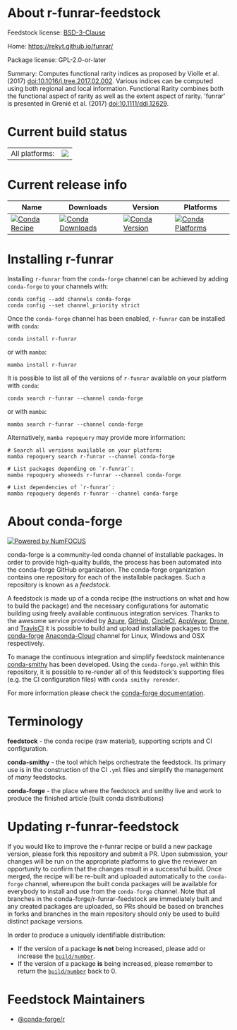 About r-funrar-feedstock
========================

Feedstock license: [BSD-3-Clause](https://github.com/conda-forge/r-funrar-feedstock/blob/main/LICENSE.txt)

Home: https://rekyt.github.io/funrar/

Package license: GPL-2.0-or-later

Summary: Computes functional rarity indices as proposed by Violle et al. (2017) <doi:10.1016/j.tree.2017.02.002>. Various indices can be computed using both regional and local information. Functional Rarity combines both the functional aspect of rarity as well as the extent aspect of rarity. 'funrar' is presented in Grenié et al. (2017) <doi:10.1111/ddi.12629>.

Current build status
====================


<table><tr><td>All platforms:</td>
    <td>
      <a href="https://dev.azure.com/conda-forge/feedstock-builds/_build/latest?definitionId=7496&branchName=main">
        <img src="https://dev.azure.com/conda-forge/feedstock-builds/_apis/build/status/r-funrar-feedstock?branchName=main">
      </a>
    </td>
  </tr>
</table>

Current release info
====================

| Name | Downloads | Version | Platforms |
| --- | --- | --- | --- |
| [![Conda Recipe](https://img.shields.io/badge/recipe-r--funrar-green.svg)](https://anaconda.org/conda-forge/r-funrar) | [![Conda Downloads](https://img.shields.io/conda/dn/conda-forge/r-funrar.svg)](https://anaconda.org/conda-forge/r-funrar) | [![Conda Version](https://img.shields.io/conda/vn/conda-forge/r-funrar.svg)](https://anaconda.org/conda-forge/r-funrar) | [![Conda Platforms](https://img.shields.io/conda/pn/conda-forge/r-funrar.svg)](https://anaconda.org/conda-forge/r-funrar) |

Installing r-funrar
===================

Installing `r-funrar` from the `conda-forge` channel can be achieved by adding `conda-forge` to your channels with:

```
conda config --add channels conda-forge
conda config --set channel_priority strict
```

Once the `conda-forge` channel has been enabled, `r-funrar` can be installed with `conda`:

```
conda install r-funrar
```

or with `mamba`:

```
mamba install r-funrar
```

It is possible to list all of the versions of `r-funrar` available on your platform with `conda`:

```
conda search r-funrar --channel conda-forge
```

or with `mamba`:

```
mamba search r-funrar --channel conda-forge
```

Alternatively, `mamba repoquery` may provide more information:

```
# Search all versions available on your platform:
mamba repoquery search r-funrar --channel conda-forge

# List packages depending on `r-funrar`:
mamba repoquery whoneeds r-funrar --channel conda-forge

# List dependencies of `r-funrar`:
mamba repoquery depends r-funrar --channel conda-forge
```


About conda-forge
=================

[![Powered by
NumFOCUS](https://img.shields.io/badge/powered%20by-NumFOCUS-orange.svg?style=flat&colorA=E1523D&colorB=007D8A)](https://numfocus.org)

conda-forge is a community-led conda channel of installable packages.
In order to provide high-quality builds, the process has been automated into the
conda-forge GitHub organization. The conda-forge organization contains one repository
for each of the installable packages. Such a repository is known as a *feedstock*.

A feedstock is made up of a conda recipe (the instructions on what and how to build
the package) and the necessary configurations for automatic building using freely
available continuous integration services. Thanks to the awesome service provided by
[Azure](https://azure.microsoft.com/en-us/services/devops/), [GitHub](https://github.com/),
[CircleCI](https://circleci.com/), [AppVeyor](https://www.appveyor.com/),
[Drone](https://cloud.drone.io/welcome), and [TravisCI](https://travis-ci.com/)
it is possible to build and upload installable packages to the
[conda-forge](https://anaconda.org/conda-forge) [Anaconda-Cloud](https://anaconda.org/)
channel for Linux, Windows and OSX respectively.

To manage the continuous integration and simplify feedstock maintenance
[conda-smithy](https://github.com/conda-forge/conda-smithy) has been developed.
Using the ``conda-forge.yml`` within this repository, it is possible to re-render all of
this feedstock's supporting files (e.g. the CI configuration files) with ``conda smithy rerender``.

For more information please check the [conda-forge documentation](https://conda-forge.org/docs/).

Terminology
===========

**feedstock** - the conda recipe (raw material), supporting scripts and CI configuration.

**conda-smithy** - the tool which helps orchestrate the feedstock.
                   Its primary use is in the construction of the CI ``.yml`` files
                   and simplify the management of *many* feedstocks.

**conda-forge** - the place where the feedstock and smithy live and work to
                  produce the finished article (built conda distributions)


Updating r-funrar-feedstock
===========================

If you would like to improve the r-funrar recipe or build a new
package version, please fork this repository and submit a PR. Upon submission,
your changes will be run on the appropriate platforms to give the reviewer an
opportunity to confirm that the changes result in a successful build. Once
merged, the recipe will be re-built and uploaded automatically to the
`conda-forge` channel, whereupon the built conda packages will be available for
everybody to install and use from the `conda-forge` channel.
Note that all branches in the conda-forge/r-funrar-feedstock are
immediately built and any created packages are uploaded, so PRs should be based
on branches in forks and branches in the main repository should only be used to
build distinct package versions.

In order to produce a uniquely identifiable distribution:
 * If the version of a package **is not** being increased, please add or increase
   the [``build/number``](https://docs.conda.io/projects/conda-build/en/latest/resources/define-metadata.html#build-number-and-string).
 * If the version of a package **is** being increased, please remember to return
   the [``build/number``](https://docs.conda.io/projects/conda-build/en/latest/resources/define-metadata.html#build-number-and-string)
   back to 0.

Feedstock Maintainers
=====================

* [@conda-forge/r](https://github.com/conda-forge/r/)

